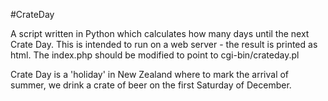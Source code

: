#CrateDay

A script written in Python which calculates how many days until the next Crate Day.
This is intended to run on a web server - the result is printed as html.
The index.php should be modified to point to cgi-bin/crateday.pl

Crate Day is a 'holiday' in New Zealand where to mark the arrival of summer, we drink a crate of beer on the first Saturday of December.

